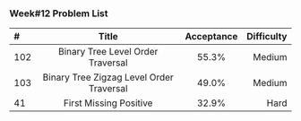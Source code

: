 ###       Week#12 Problem List

| #  | Title  | Acceptance | Difficulty
| :------------ |:---------------:| :-----:| -----:|
| 102     | Binary Tree Level Order Traversal      | 55.3% | Medium  |
| 103     | Binary Tree Zigzag Level Order Traversal    |  49.0% | Medium  |
| 41    |  First Missing Positive   |   32.9% | Hard |
